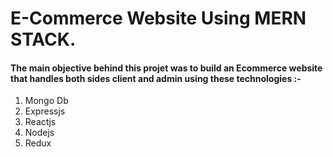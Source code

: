 # E-Commerce Website Using MERN STACK.

#### The main objective behind this projet was to build an Ecommerce website that handles both sides client and admin using these technologies :-

 1. Mongo Db  
 2. Expressjs  
 3. Reactjs  
 4. Nodejs  
 5. Redux  
